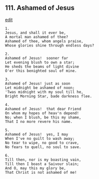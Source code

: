 
## 111.  Ashamed of Jesus
[edit](https://docs.google.com/document/d/1GMWob9XQ6aCngv1vgUBCVfEnKGUraabb/edit?mode=html)



    1.
    Jesus, and shall it ever be,
    A mortal man ashamed of thee?
    Ashamed of thee, whom angels praise,
    Whose glories shine through endless days?

    2.
    Ashamed of Jesus!  sooner far
    Let evening blush to own a star;
    He sheds the beams of light divine
    O'er this benighted soul of mine.

    3.
    Ashamed of Jesus! just as soon
    Let midnight be ashamed of noon;
    'Twas midnight with my soul till he,
    Bright Morning Star, bade darkness flee.

    4.
    Ashamed of Jesus!  that dear Friend
    On whom my hopes of heav'n depend!
    No; when I blush, be this my shame,
    That I no more revere his name.

    5.
    Ashamed of Jesus!  yes, I may 
    When I've no guilt to wash away;
    No tear to wipe, no good to crave,
    No fears to quell, no soul to save.

    6.
    Till then, nor is my boasting vain,
    Till then I boast a Saivour slain;
    And O, may this my glory be,
    That Christ is not ashamed of me!
